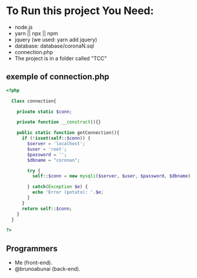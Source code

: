 # To Run this project You Need:
- node.js
- yarn || npx || npm
- jquery (we used: yarn add jquery)
- database: database/coronaN.sql
- connection.php
- The project is in a folder called "TCC"

## exemple of connection.php

```php
<?php

  Class connection{

    private static $conn;

    private function __construct(){}

    public static function getConnection(){
      if (!isset(self::$conn)) {
        $server = 'localhost';
        $user = 'root';
        $password = '';
        $dbname = "coronan";

        try {
          self::$conn = new mysqli($server, $user, $password, $dbname);

        } catch(Exception $e) {
          echo 'Error (potato): '.$e;
        }
      }
      return self::$conn;
    }
  }

?>
```

## Programmers
- Me (front-end).
- @brunoabunai (back-end).
